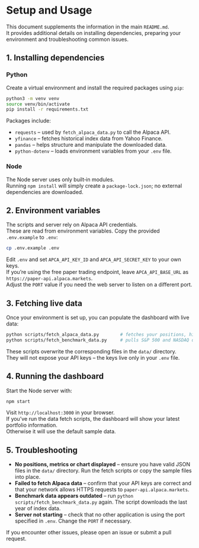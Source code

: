 # Setup and Usage

This document supplements the information in the main `README.md`.  
It provides additional details on installing dependencies, preparing your environment and troubleshooting common issues.

## 1. Installing dependencies

### Python

Create a virtual environment and install the required packages using `pip`:

```bash
python3 -m venv venv
source venv/bin/activate
pip install -r requirements.txt
```

Packages include:

- `requests` – used by `fetch_alpaca_data.py` to call the Alpaca API.
- `yfinance` – fetches historical index data from Yahoo Finance.
- `pandas` – helps structure and manipulate the downloaded data.
- `python-dotenv` – loads environment variables from your `.env` file.

### Node

The Node server uses only built‑in modules.  
Running `npm install` will simply create a `package-lock.json`; no external dependencies are downloaded.

## 2. Environment variables

The scripts and server rely on Alpaca API credentials.  
These are read from environment variables.  Copy the provided `.env.example` to `.env`:

```bash
cp .env.example .env
```

Edit `.env` and set `APCA_API_KEY_ID` and `APCA_API_SECRET_KEY` to your own keys.  
If you’re using the free paper trading endpoint, leave `APCA_API_BASE_URL` as `https://paper-api.alpaca.markets`.  
Adjust the `PORT` value if you need the web server to listen on a different port.

## 3. Fetching live data

Once your environment is set up, you can populate the dashboard with live data:

```bash
python scripts/fetch_alpaca_data.py        # fetches your positions, history and orders
python scripts/fetch_benchmark_data.py     # pulls S&P 500 and NASDAQ data
```

These scripts overwrite the corresponding files in the `data/` directory.  
They will not expose your API keys – the keys live only in your `.env` file.

## 4. Running the dashboard

Start the Node server with:

```bash
npm start
```

Visit `http://localhost:3000` in your browser.  
If you’ve run the data fetch scripts, the dashboard will show your latest portfolio information.  
Otherwise it will use the default sample data.

## 5. Troubleshooting

- **No positions, metrics or chart displayed** – ensure you have valid JSON files in the `data/` directory.  Run the fetch scripts or copy the sample files into place.
- **Failed to fetch Alpaca data** – confirm that your API keys are correct and that your network allows HTTPS requests to `paper-api.alpaca.markets`.
- **Benchmark data appears outdated** – run `python scripts/fetch_benchmark_data.py` again.  The script downloads the last year of index data.
- **Server not starting** – check that no other application is using the port specified in `.env`.  Change the `PORT` if necessary.

If you encounter other issues, please open an issue or submit a pull request.